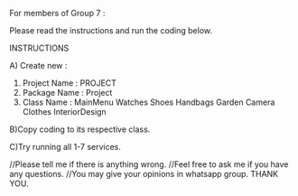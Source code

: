 For members of Group 7 :

Please read the instructions and run the coding below.

INSTRUCTIONS

A) Create new :
1. Project Name : PROJECT
2. Package Name : Project
3. Class Name : MainMenu
                Watches
                Shoes
                Handbags
                Garden
                Camera
                Clothes
                InteriorDesign
                
B)Copy coding to its respective class.

C)Try running all 1-7 services.


//Please tell me if there is anything wrong.
//Feel free to ask me if you have any questions.
//You may give your opinions in whatsapp group.
THANK YOU.
